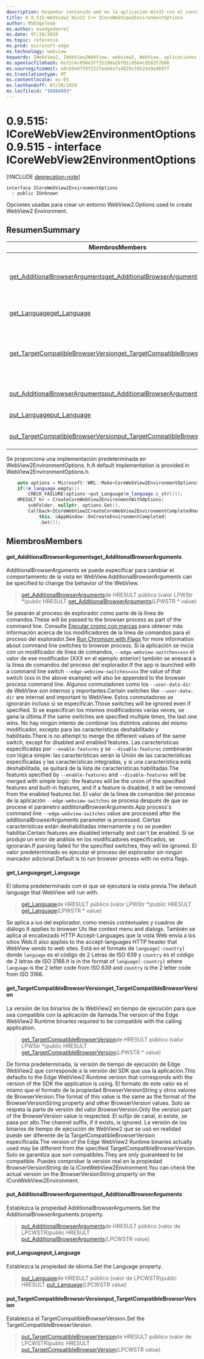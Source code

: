 ```yaml
---
description: Hospedar contenido web en la aplicación Win32 con el control Microsoft Edge WebView2
title: 0.9.515-WebView2 Win32 C++ ICoreWebView2EnvironmentOptions
author: MSEdgeTeam
ms.author: msedgedevrel
ms.date: 07/20/2020
ms.topic: reference
ms.prod: microsoft-edge
ms.technology: webview
keywords: IWebView2, IWebView2WebView, webview2, WebView, aplicaciones Win32, Win32, Edge, ICoreWebView2, ICoreWebView2Controller, control de explorador, HTML Edge
ms.openlocfilehash: 6e32c6c050e37f35190a2bf01cd564cd58257b06
ms.sourcegitcommit: e0cb9e6f59f222fade6afa4829c59524a9a9b9ff
ms.translationtype: MT
ms.contentlocale: es-ES
ms.lasthandoff: 07/20/2020
ms.locfileid: "10884893"
---
```

# <span data-ttu-id="e17af-104">0.9.515: ICoreWebView2EnvironmentOptions</span><span class="sxs-lookup"><span data-stu-id="e17af-104">0.9.515 - interface ICoreWebView2EnvironmentOptions</span></span> 

[!INCLUDE [deprecation-note](../../includes/deprecation-note.md)]

```
interface ICoreWebView2EnvironmentOptions
  : public IUnknown
```

<span data-ttu-id="e17af-105">Opciones usadas para crear un entorno WebView2.</span><span class="sxs-lookup"><span data-stu-id="e17af-105">Options used to create WebView2 Environment.</span></span>

## <span data-ttu-id="e17af-106">Resumen</span><span class="sxs-lookup"><span data-stu-id="e17af-106">Summary</span></span>

 <span data-ttu-id="e17af-107">Miembros</span><span class="sxs-lookup"><span data-stu-id="e17af-107">Members</span></span>                        | <span data-ttu-id="e17af-108">Descripciones</span><span class="sxs-lookup"><span data-stu-id="e17af-108">Descriptions</span></span>
--------------------------------|---------------------------------------------
[<span data-ttu-id="e17af-109">get_AdditionalBrowserArguments</span><span class="sxs-lookup"><span data-stu-id="e17af-109">get_AdditionalBrowserArguments</span></span>](#get_additionalbrowserarguments) | <span data-ttu-id="e17af-110">AdditionalBrowserArguments se puede especificar para cambiar el comportamiento de la vista en WebView.</span><span class="sxs-lookup"><span data-stu-id="e17af-110">AdditionalBrowserArguments can be specified to change the behavior of the WebView.</span></span>
[<span data-ttu-id="e17af-111">get_Language</span><span class="sxs-lookup"><span data-stu-id="e17af-111">get_Language</span></span>](#get_language) | <span data-ttu-id="e17af-112">El idioma predeterminado con el que se ejecutará la vista previa.</span><span class="sxs-lookup"><span data-stu-id="e17af-112">The default language that WebView will run with.</span></span>
[<span data-ttu-id="e17af-113">get_TargetCompatibleBrowserVersion</span><span class="sxs-lookup"><span data-stu-id="e17af-113">get_TargetCompatibleBrowserVersion</span></span>](#get_targetcompatiblebrowserversion) | <span data-ttu-id="e17af-114">La versión de los binarios de la WebView2 en tiempo de ejecución para que sea compatible con la aplicación de llamada.</span><span class="sxs-lookup"><span data-stu-id="e17af-114">The version of the Edge WebView2 Runtime binaries required to be compatible with the calling application.</span></span>
[<span data-ttu-id="e17af-115">put_AdditionalBrowserArguments</span><span class="sxs-lookup"><span data-stu-id="e17af-115">put_AdditionalBrowserArguments</span></span>](#put_additionalbrowserarguments) | <span data-ttu-id="e17af-116">Establezca la propiedad AdditionalBrowserArguments.</span><span class="sxs-lookup"><span data-stu-id="e17af-116">Set the AdditionalBrowserArguments property.</span></span>
[<span data-ttu-id="e17af-117">put_Language</span><span class="sxs-lookup"><span data-stu-id="e17af-117">put_Language</span></span>](#put_language) | <span data-ttu-id="e17af-118">Establezca la propiedad de idioma.</span><span class="sxs-lookup"><span data-stu-id="e17af-118">Set the Language property.</span></span>
[<span data-ttu-id="e17af-119">put_TargetCompatibleBrowserVersion</span><span class="sxs-lookup"><span data-stu-id="e17af-119">put_TargetCompatibleBrowserVersion</span></span>](#put_targetcompatiblebrowserversion) | <span data-ttu-id="e17af-120">Establezca el TargetCompatibleBrowserVersion.</span><span class="sxs-lookup"><span data-stu-id="e17af-120">Set the TargetCompatibleBrowserVersion.</span></span>

<span data-ttu-id="e17af-121">Se proporciona una implementación predeterminada en WebView2EnvironmentOptions. h.</span><span class="sxs-lookup"><span data-stu-id="e17af-121">A default implementation is provided in WebView2EnvironmentOptions.h.</span></span>

```cpp
    auto options = Microsoft::WRL::Make<CoreWebView2EnvironmentOptions>();
    if(!m_language.empty())
        CHECK_FAILURE(options->put_Language(m_language.c_str()));
    HRESULT hr = CreateCoreWebView2EnvironmentWithOptions(
        subFolder, nullptr, options.Get(),
        Callback<ICoreWebView2CreateCoreWebView2EnvironmentCompletedHandler>(
            this, &AppWindow::OnCreateEnvironmentCompleted)
            .Get());
```

## <span data-ttu-id="e17af-122">Miembros</span><span class="sxs-lookup"><span data-stu-id="e17af-122">Members</span></span>

#### <span data-ttu-id="e17af-123">get_AdditionalBrowserArguments</span><span class="sxs-lookup"><span data-stu-id="e17af-123">get_AdditionalBrowserArguments</span></span> 

<span data-ttu-id="e17af-124">AdditionalBrowserArguments se puede especificar para cambiar el comportamiento de la vista en WebView.</span><span class="sxs-lookup"><span data-stu-id="e17af-124">AdditionalBrowserArguments can be specified to change the behavior of the WebView.</span></span>

> <span data-ttu-id="e17af-125">[get_AdditionalBrowserArguments](#get_additionalbrowserarguments)de HRESULT público (valor LPWStr \*)</span><span class="sxs-lookup"><span data-stu-id="e17af-125">public HRESULT [get_AdditionalBrowserArguments](#get_additionalbrowserarguments)(LPWSTR \* value)</span></span>

<span data-ttu-id="e17af-126">Se pasarán al proceso de explorador como parte de la línea de comandos.</span><span class="sxs-lookup"><span data-stu-id="e17af-126">These will be passed to the browser process as part of the command line.</span></span> <span data-ttu-id="e17af-127">Consulte [Ejecutar cromo con marcas](https://aka.ms/RunChromiumWithFlags) para obtener más información acerca de los modificadores de la línea de comandos para el proceso del explorador.</span><span class="sxs-lookup"><span data-stu-id="e17af-127">See [Run Chromium with Flags](https://aka.ms/RunChromiumWithFlags) for more information about command line switches to browser process.</span></span> <span data-ttu-id="e17af-128">Si la aplicación se inicia con un modificador de línea de comandos, `--edge-webview-switches=xxx` el valor de ese modificador (XXX en el ejemplo anterior) también se anexará a la línea de comandos del proceso del explorador.</span><span class="sxs-lookup"><span data-stu-id="e17af-128">If the app is launched with a command line switch `--edge-webview-switches=xxx` the value of that switch (xxx in the above example) will also be appended to the browser process command line.</span></span> <span data-ttu-id="e17af-129">Algunos conmutadores como los `--user-data-dir` de WebView son internos y importantes.</span><span class="sxs-lookup"><span data-stu-id="e17af-129">Certain switches like `--user-data-dir` are internal and important to WebView.</span></span> <span data-ttu-id="e17af-130">Estos conmutadores se ignorarán incluso si se especifican.</span><span class="sxs-lookup"><span data-stu-id="e17af-130">Those switches will be ignored even if specified.</span></span> <span data-ttu-id="e17af-131">Si se especifican los mismos modificadores varias veces, se gana la última.</span><span class="sxs-lookup"><span data-stu-id="e17af-131">If the same switches are specified multiple times, the last one wins.</span></span> <span data-ttu-id="e17af-132">No hay ningún intento de combinar los distintos valores del mismo modificador, excepto para las características deshabilitado y habilitado.</span><span class="sxs-lookup"><span data-stu-id="e17af-132">There is no attempt to merge the different values of the same switch, except for disabled and enabled features.</span></span> <span data-ttu-id="e17af-133">Las características especificadas por `--enable-features` y se `--disable-features` combinarán con lógica simple: las características serán la Unión de las características especificadas y las características integradas, y si una característica está deshabilitada, se quitará de la lista de características habilitadas.</span><span class="sxs-lookup"><span data-stu-id="e17af-133">The features specified by `--enable-features` and `--disable-features` will be merged with simple logic: the features will be the union of the specified features and built-in features, and if a feature is disabled, it will be removed from the enabled features list.</span></span> <span data-ttu-id="e17af-134">El valor de la línea de comandos del proceso de la aplicación `--edge-webview-switches` se procesa después de que se procese el parámetro additionalBrowserArguments.</span><span class="sxs-lookup"><span data-stu-id="e17af-134">App process's command line `--edge-webview-switches` value are processed after the additionalBrowserArguments parameter is processed.</span></span> <span data-ttu-id="e17af-135">Ciertas características están deshabilitadas internamente y no se pueden habilitar.</span><span class="sxs-lookup"><span data-stu-id="e17af-135">Certain features are disabled internally and can't be enabled.</span></span> <span data-ttu-id="e17af-136">Si se produjo un error de análisis en los modificadores especificados, se ignorarán.</span><span class="sxs-lookup"><span data-stu-id="e17af-136">If parsing failed for the specified switches, they will be ignored.</span></span> <span data-ttu-id="e17af-137">El valor predeterminado es ejecutar el proceso del explorador sin ningún marcador adicional.</span><span class="sxs-lookup"><span data-stu-id="e17af-137">Default is to run browser process with no extra flags.</span></span>

#### <span data-ttu-id="e17af-138">get_Language</span><span class="sxs-lookup"><span data-stu-id="e17af-138">get_Language</span></span> 

<span data-ttu-id="e17af-139">El idioma predeterminado con el que se ejecutará la vista previa.</span><span class="sxs-lookup"><span data-stu-id="e17af-139">The default language that WebView will run with.</span></span>

> <span data-ttu-id="e17af-140">[get_Language](#get_language)de HRESULT público (valor LPWStr \*)</span><span class="sxs-lookup"><span data-stu-id="e17af-140">public HRESULT [get_Language](#get_language)(LPWSTR \* value)</span></span>

<span data-ttu-id="e17af-141">Se aplica a ius del explorador, como menús contextuales y cuadros de diálogo.</span><span class="sxs-lookup"><span data-stu-id="e17af-141">It applies to browser UIs like context menu and dialogs.</span></span> <span data-ttu-id="e17af-142">También se aplica al encabezado HTTP Accept-Languages que la vista Web envía a los sitios Web.</span><span class="sxs-lookup"><span data-stu-id="e17af-142">It also applies to the accept-languages HTTP header that WebView sends to web sites.</span></span> <span data-ttu-id="e17af-143">Está en el formato de `language[-country]` donde `language` es el código de 2 Letras de ISO 639 y `country` es el código de 2 letras de ISO 3166.</span><span class="sxs-lookup"><span data-stu-id="e17af-143">It is in the format of `language[-country]` where `language` is the 2 letter code from ISO 639 and `country` is the 2 letter code from ISO 3166.</span></span>

#### <span data-ttu-id="e17af-144">get_TargetCompatibleBrowserVersion</span><span class="sxs-lookup"><span data-stu-id="e17af-144">get_TargetCompatibleBrowserVersion</span></span> 

<span data-ttu-id="e17af-145">La versión de los binarios de la WebView2 en tiempo de ejecución para que sea compatible con la aplicación de llamada.</span><span class="sxs-lookup"><span data-stu-id="e17af-145">The version of the Edge WebView2 Runtime binaries required to be compatible with the calling application.</span></span>

> <span data-ttu-id="e17af-146">[get_TargetCompatibleBrowserVersion](#get_targetcompatiblebrowserversion)de HRESULT público (valor LPWStr \*)</span><span class="sxs-lookup"><span data-stu-id="e17af-146">public HRESULT [get_TargetCompatibleBrowserVersion](#get_targetcompatiblebrowserversion)(LPWSTR \* value)</span></span>

<span data-ttu-id="e17af-147">De forma predeterminada, la versión de tiempo de ejecución de Edge WebView2 que corresponde a la versión del SDK que usa la aplicación.</span><span class="sxs-lookup"><span data-stu-id="e17af-147">This defaults to the Edge WebView2 Runtime version that corresponds with the version of the SDK the application is using.</span></span> <span data-ttu-id="e17af-148">El formato de este valor es el mismo que el formato de la propiedad BrowserVersionString y otros valores de BrowserVersion.</span><span class="sxs-lookup"><span data-stu-id="e17af-148">The format of this value is the same as the format of the BrowserVersionString property and other BrowserVersion values.</span></span> <span data-ttu-id="e17af-149">Solo se respeta la parte de versión del valor BrowserVersion.</span><span class="sxs-lookup"><span data-stu-id="e17af-149">Only the version part of the BrowserVersion value is respected.</span></span> <span data-ttu-id="e17af-150">El sufijo de canal, si existe, se pasa por alto.</span><span class="sxs-lookup"><span data-stu-id="e17af-150">The channel suffix, if it exists, is ignored.</span></span> <span data-ttu-id="e17af-151">La versión de los binarios de tiempo de ejecución de WebView2 que se usó en realidad puede ser diferente de la TargetCompatibleBrowserVersion especificada.</span><span class="sxs-lookup"><span data-stu-id="e17af-151">The version of the Edge WebView2 Runtime binaries actually used may be different from the specified TargetCompatibleBrowserVersion.</span></span> <span data-ttu-id="e17af-152">Solo se garantiza que son compatibles.</span><span class="sxs-lookup"><span data-stu-id="e17af-152">They are only guaranteed to be compatible.</span></span> <span data-ttu-id="e17af-153">Puedes comprobar la versión real en la propiedad BrowserVersionString de la ICoreWebView2Environment.</span><span class="sxs-lookup"><span data-stu-id="e17af-153">You can check the actual version on the BrowserVersionString property on the ICoreWebView2Environment.</span></span>

#### <span data-ttu-id="e17af-154">put_AdditionalBrowserArguments</span><span class="sxs-lookup"><span data-stu-id="e17af-154">put_AdditionalBrowserArguments</span></span> 

<span data-ttu-id="e17af-155">Establezca la propiedad AdditionalBrowserArguments.</span><span class="sxs-lookup"><span data-stu-id="e17af-155">Set the AdditionalBrowserArguments property.</span></span>

> <span data-ttu-id="e17af-156">[put_AdditionalBrowserArguments](#put_additionalbrowserarguments)de HRESULT público (valor de LPCWSTR)</span><span class="sxs-lookup"><span data-stu-id="e17af-156">public HRESULT [put_AdditionalBrowserArguments](#put_additionalbrowserarguments)(LPCWSTR value)</span></span>

#### <span data-ttu-id="e17af-157">put_Language</span><span class="sxs-lookup"><span data-stu-id="e17af-157">put_Language</span></span> 

<span data-ttu-id="e17af-158">Establezca la propiedad de idioma.</span><span class="sxs-lookup"><span data-stu-id="e17af-158">Set the Language property.</span></span>

> <span data-ttu-id="e17af-159">[put_Language](#put_language)de HRESULT público (valor de LPCWSTR)</span><span class="sxs-lookup"><span data-stu-id="e17af-159">public HRESULT [put_Language](#put_language)(LPCWSTR value)</span></span>

#### <span data-ttu-id="e17af-160">put_TargetCompatibleBrowserVersion</span><span class="sxs-lookup"><span data-stu-id="e17af-160">put_TargetCompatibleBrowserVersion</span></span> 

<span data-ttu-id="e17af-161">Establezca el TargetCompatibleBrowserVersion.</span><span class="sxs-lookup"><span data-stu-id="e17af-161">Set the TargetCompatibleBrowserVersion.</span></span>

> <span data-ttu-id="e17af-162">[put_TargetCompatibleBrowserVersion](#put_targetcompatiblebrowserversion)de HRESULT público (valor de LPCWSTR)</span><span class="sxs-lookup"><span data-stu-id="e17af-162">public HRESULT [put_TargetCompatibleBrowserVersion](#put_targetcompatiblebrowserversion)(LPCWSTR value)</span></span>


